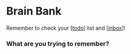 # Brain Bank

Remember to check your [[todo]] list and [[inbox]]!

### What are you trying to remember?

[//begin]: # "Autogenerated link references for markdown compatibility"
[todo]: todo "Todo"
[inbox]: inbox "Inbox"
[//end]: # "Autogenerated link references"